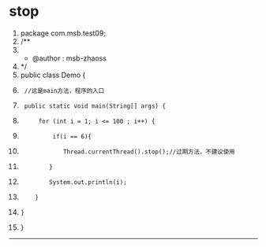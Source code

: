 ﻿
# stop




1.  package com.msb.test09;
2.  /**
3.   * @author : msb-zhaoss
4.   */
5.  public class Demo {
6.      //这是main方法，程序的入口
7.      public static void main(String[] args) {
8.          for (int i = 1; i <= 100 ; i++) {
9.              if(i == 6){
10.                 Thread.currentThread().stop();//过期方法，不建议使用
11.             }
12.             System.out.println(i);
13.         }
14.     }
15. }

 






------------------------------------------------------------

